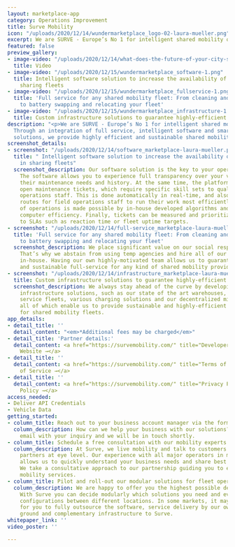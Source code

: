 ```yaml
---
layout: marketplace-app
category: Operations Improvement
title: Surve Mobility
icon: "/uploads/2020/12/14/wundermarketplace_logo-02-laura-mueller.png"
excerpt: We are SURVE - Europe’s No 1 for intelligent shared mobility operations.
featured: false
preview_gallery:
- image-video: "/uploads/2020/12/14/what-does-the-future-of-your-city-sound-like_-_-surve-mobility-_-we-set-mobility-in-motion-laura-mueller.mp4"
  title: Video
- image-video: "/uploads/2020/12/15/wundermarketplace_software-1.png"
  title: Intelligent software solution to increase the availability of vehicles in
    sharing fleets
- image-video: "/uploads/2020/12/15/wundermarketplace_fullservice-1.png"
  title: 'Full service for any shared mobility fleet: From cleaning and recharging
    to battery swapping and relocating your fleet'
- image-video: "/uploads/2020/12/15/wundermarketplace_infrastructure-1.png"
  title: Custom infrastructure solutions to guarantee highly-efficient operations
description: "<p>We are SURVE - Europe’s No 1 for intelligent shared mobility operations.
  Through an integration of full service, intelligent software and smart infrastructure
  solutions, we provide highly efficient and sustainable shared mobility operations.</p>"
screenshot_details:
- screenshot: "/uploads/2020/12/14/software_marketplace-laura-mueller.png"
  title: " Intelligent software solution to increase the availability of vehicles
    in sharing fleets"
  screenshot_description: Our software solution is the key to your operational excellence.
    The software allows you to experience full transparency over your vehicles and
    their maintenance needs and history. At the same time, the platform allocates
    open maintenance tickets, which require specific skill sets to qualified field
    operations staff. This is done automatically in real-time, and also plans optimized
    routes for field operations staff to run their work most efficiently. Optimization
    of operations is made possible by in-house developed algorithms and streamlined
    computer efficiency. Finally, tickets can be measured and prioritized according
    to SLAs such as reaction time or fleet uptime targets.
- screenshot: "/uploads/2020/12/14/full-service_marketplace-laura-mueller.png"
  title: 'Full service for any shared mobility fleet: From cleaning and recharging
    to battery swapping and relocating your fleet'
  screenshot_description: We place significant value on our social responsibility.
    That’s why we abstain from using temp agencies and hire all of our service professionals
    in-house. Having our own highly-motivated team allows us to guarantee a high-quality
    and sustainable full-service for any kind of shared mobility provider in Europe.
- screenshot: "/uploads/2020/12/14/infrastructure_marketplace-laura-mueller.png"
  title: Custom infrastructure solutions to guarantee highly-efficient operations
  screenshot_description: We always stay ahead of the curve by developing our own
    infrastructure solutions, such as our state of the art warehouses, emissions free
    service fleets, various charging solutions and our decentralized micro hubs —
    all of which enable us to provide sustainable and highly-efficient operations
    for shared mobility fleets.
app_details:
- detail_title: ''
  detail_content: "<em>*Additional fees may be charged</em>"
- detail_title: 'Partner details:'
  detail_content: <a href="https://survemobility.com/" title="Developer Website →">Developer
    Website →</a>
- detail_title: ''
  detail_content: <a href="https://survemobility.com/" title="Terms of Service →">Terms
    of Service →</a>
- detail_title: ''
  detail_content: <a href="https://survemobility.com/" title="Privacy Policy →">Privacy
    Policy →</a>
access_needed:
- Deliver API Credentials
- Vehicle Data
getting_started:
- column_title: Reach out to your business account manager via the form on this page
  column_description: How can we help your business with our solutions? Shoot us an
    email with your inquiry and we will be in touch shortly.
- column_title: Schedule a free consultation with our mobility experts
  column_description: At Surve, we live mobility and talk to customers or potential
    partners at eye level. Our experience with all major operators in many countries
    allows us to quickly understand your business needs and share best practices.
    We take a consultative approach to our partnership guiding you to enable sustainable
    mobility services.
- column_title: Pilot and roll-out our modular solutions for fleet operations
  column_description: We are happy to offer you the highest possible degree of flexibility.
    With Surve you can decide modularly which solutions you need and even choose different
    configurations between different locations. In some markets, it may make sense
    for you to fully outsource the software, service delivery by our own team on the
    ground and complementary infrastructure to Surve.
whitepaper_link: ''
video_poster: ''

---
```

